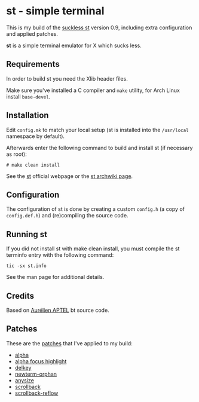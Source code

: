 # **st** - simple terminal

This is my build of the [suckless st](https://st.suckless.org/) version 0.9, including extra configuration and applied patches.

**st** is a simple terminal emulator for X which sucks less.


## Requirements

In order to build st you need the Xlib header files.

Make sure you've installed a C compiler and `make` utility, for Arch Linux install `base-devel`.


## Installation

Edit `config.mk` to match your local setup (st is installed into
the `/usr/local` namespace by default).

Afterwards enter the following command to build and install st (if
necessary as root):

```
# make clean install
```

See the [st](https://st.suckless.org/) official webpage or the [st archwiki page](https://wiki.archlinux.org/title/St).


## Configuration

The configuration of st is done by creating a custom `config.h` (a copy of `config.def.h`) and (re)compiling the source code.


## Running st

If you did not install st with make clean install, you must compile
the st terminfo entry with the following command:

```
tic -sx st.info
```

See the man page for additional details.


## Credits

Based on [Aurélien APTEL](mailto:aurelien.aptel@gmail.com) bt source code.


## Patches

These are the [patches](https://st.suckless.org/patches/) that I've applied to my build:
- [alpha](http://st.suckless.org/patches/alpha/st-alpha-20220206-0.8.5.diff)
- [alpha focus highlight](https://github.com/juliusHuelsmann/st/releases/download/v2/st-focus-20200731-patch_alpha.diff)
- [delkey](http://st.suckless.org/patches/delkey/st-delkey-20201112-4ef0cbd.diff)
- [newterm-orphan](https://st.suckless.org/patches/newterm/st-newterm-orphan-20210712-4536f46.diff)
- [anysize](https://st.suckless.org/patches/anysize/st-anysize-20220718-baa9357.diff)
- [scrollback](https://st.suckless.org/patches/scrollback/st-scrollback-0.8.5.diff)
- [scrollback-reflow](https://st.suckless.org/patches/scrollback/st-scrollback-reflow-0.8.5.diff)
